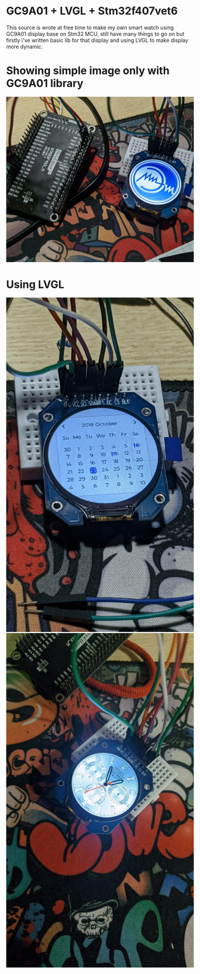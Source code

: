 # GC9A01 + LVGL + Stm32f407vet6
 
This source is wrote at free time to make my own smart watch using GC9A01 display base on Stm32 MCU, still have many things to go on but firstly i've written basic lib for that display and using LVGL to make display more dynamic. 
# Showing simple image only with GC9A01 library 
![img1](https://github.com/snoopy3921/GC9A01---LVGL---Stm32f407vet6/blob/main/Img/img1.jpg)
# Using LVGL
![img2](https://github.com/snoopy3921/GC9A01---LVGL---Stm32f407vet6/blob/main/Img/img2.jpg)
![img3](https://github.com/snoopy3921/GC9A01---LVGL---Stm32f407vet6/blob/main/Img/img3.jpg)
